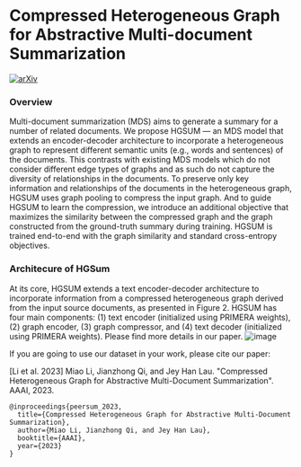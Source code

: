 # Compressed Heterogeneous Graph for Abstractive Multi-document Summarization
[![arXiv](https://img.shields.io/badge/arxiv-2305.01498-lightgrey)](https://arxiv.org/pdf/2303.06565.pdf)

### Overview
Multi-document summarization (MDS) aims to generate a summary for a number of related documents. We propose HGSUM — an MDS model that extends an encoder-decoder architecture to incorporate a heterogeneous graph to represent different semantic units (e.g., words and sentences) of the documents. This contrasts with existing MDS models which do not consider different edge types of graphs and as such do not capture the diversity of relationships in the documents. To preserve only key information and relationships of the documents in the heterogeneous graph, HGSUM uses graph pooling to compress the input graph. And to guide HGSUM to learn the compression, we introduce an additional objective that maximizes the similarity between the compressed graph and the graph constructed from the ground-truth summary during training. HGSUM is trained end-to-end with the graph similarity and standard cross-entropy objectives. 

### Architecure of HGSum
At its core, HGSUM extends a text encoder-decoder architecture to incorporate information from a compressed heterogeneous graph derived from the input source documents, as presented in Figure 2. HGSUM has four main components: (1) text encoder (initialized using PRIMERA weights), (2) graph encoder, (3) graph compressor, and (4) text decoder (initialized using PRIMERA weights). Please find more details in our paper.
![image](https://github.com/oaimli/HGSum/assets/12547070/8ce136c7-6adf-4480-af56-9ab8335d6239)


If you are going to use our dataset in your work, please cite our paper:

[Li et al. 2023] Miao Li, Jianzhong Qi, and Jey Han Lau. "Compressed Heterogeneous Graph for Abstractive Multi-Document Summarization". AAAI, 2023.
```
@inproceedings{peersum_2023,
  title={Compressed Heterogeneous Graph for Abstractive Multi-Document Summarization},
  author={Miao Li, Jianzhong Qi, and Jey Han Lau},
  booktitle={AAAI},
  year={2023}
}
```
